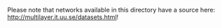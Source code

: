 Please note that networks available in this directory have a source here: http://multilayer.it.uu.se/datasets.html!

